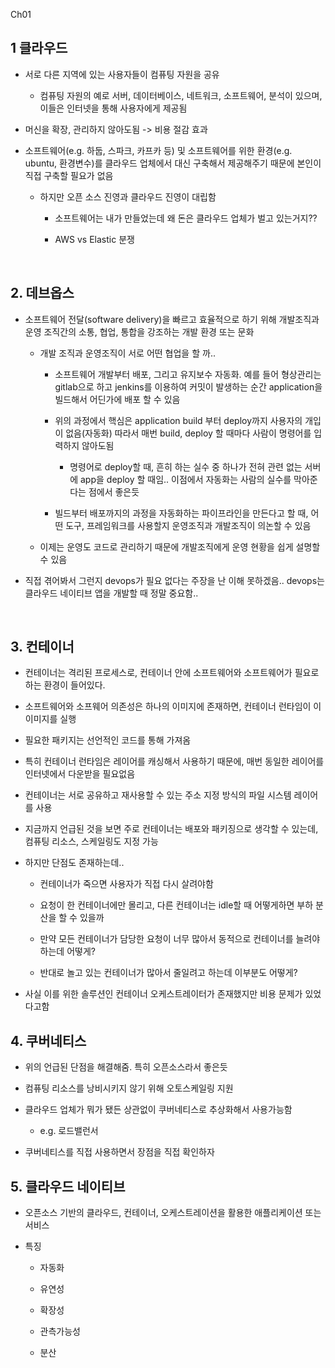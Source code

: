 Ch01

## 1 클라우드

- 서로 다른 지역에 있는 사용자들이 컴퓨팅 자원을 공유
  
  - 컴퓨팅 자원의 예로 서버, 데이터베이스, 네트워크, 소프트웨어, 분석이 있으며, 이들은 인터넷을 통해 사용자에게 제공됨

- 머신을 확장, 관리하지 않아도됨 -> 비용 절감 효과

- 소프트웨어(e.g. 하둡, 스파크, 카프카 등) 및 소프트웨어를 위한 환경(e.g. ubuntu, 환경변수)를 클라우드 업체에서 대신 구축해서 제공해주기 때문에 본인이 직접 구축할 필요가 없음
  
  - 하지만 오픈 소스 진영과 클라우드 진영이 대립함
    
    - 소프트웨어는 내가 만들었는데 왜 돈은 클라우드 업체가 벌고 있는거지??
    
    - AWS vs Elastic 분쟁

<br/>

## 2. 데브옵스

- 소프트웨어 전달(software delivery)을 빠르고 효율적으로 하기 위해 개발조직과 운영 조직간의 소통, 협업, 통합을 강조하는 개발 환경 또는 문화
  
  - 개발 조직과 운영조직이 서로 어떤 협업을 할 까..
    
    - 소프트웨어 개발부터 배포, 그리고 유지보수 자동화. 예를 들어 형상관리는 gitlab으로 하고 jenkins를 이용하여 커밋이 발생하는 순간 application을 빌드해서 어딘가에 배포 할 수 있음
    
    - 위의 과정에서 핵심은 application build 부터 deploy까지 사용자의 개입이 없음(자동화) 따라서 매번 build, deploy 할 때마다 사람이 명령어를 입력하지 않아도됨 
      
      - 명령어로 deploy할 때, 흔히 하는 실수 중 하나가 전혀 관련 없는 서버에 app을 deploy 할 때임.. 이점에서 자동화는 사람의 실수를 막아준다는 점에서 좋은듯
    
    - 빌드부터 배포까지의 과정을 자동화하는 파이프라인을 만든다고 할 때, 어떤 도구, 프레임워크를 사용할지 운영조직과 개발조직이 의논할 수 있음
  
  - 이제는 운영도 코드로 관리하기 때문에 개발조직에게 운영 현황을 쉽게 설명할 수 있음

- 직접 겪어봐서 그런지 devops가 필요 없다는 주장을 난 이해 못하겠음.. devops는 클라우드 네이티브 앱을 개발할 때 정말 중요함..

<br/>

## 3. 컨테이너

- 컨테이너는 격리된 프로세스로, 컨테이너 안에 소프트웨어와 소프트웨어가 필요로 하는 환경이 들어있다.

- 소프트웨어와 소프웨어 의존성은 하나의 이미지에 존재하면, 컨테이너 런타임이 이 이미지를 실행

- 필요한 패키지는 선언적인 코드를 통해 가져옴

- 특히 컨테이너 런타임은 레이어를 캐싱해서 사용하기 때문에, 매번 동일한 레이어를 인터넷에서 다운받을 필요없음

- 컨테이너는 서로 공유하고 재사용할 수 있는 주소 지정 방식의 파일 시스템 레이어를 사용

- 지금까지 언급된 것을 보면 주로 컨테이너는 배포와 패키징으로 생각할 수 있는데, 컴퓨팅 리소스, 스케일링도 지정 가능

- 하지만 단점도 존재하는데..
  
  - 컨테이너가 죽으면 사용자가 직접 다시 살려야함
  
  - 요청이 한 컨테이너에만 몰리고, 다른 컨테이너는 idle할 때 어떻게하면 부하 분산을 할 수 있을까 
  
  - 만약 모든 컨테이너가 담당한 요청이 너무 많아서 동적으로 컨테이너를 늘려야하는데 어떻게?
  
  - 반대로 놀고 있는 컨테이너가 많아서 줄일려고 하는데 이부분도 어떻게?

- 사실 이를 위한 솔루션인 컨테이너 오케스트레이터가 존재했지만 비용 문제가 있었다고함

## 4. 쿠버네티스

- 위의 언급된 단점을 해결해줌. 특히 오픈소스라서 좋은듯

- 컴퓨팅 리소스를 낭비시키지 않기 위해 오토스케일링 지원

- 클라우드 업체가 뭐가 됐든 상관없이 쿠버네티스로 추상화해서 사용가능함
  
  - e.g. 로드밸런서

- 쿠버네티스를 직접 사용하면서 장점을 직접 확인하자

## 5. 클라우드 네이티브

- 오픈소스 기반의 클라우드, 컨테이너, 오케스트레이션을 활용한 애플리케이션 또는 서비스

- 특징
  
  - 자동화
  
  - 유연성
  
  - 확장성
  
  - 관측가능성
  
  - 분산

